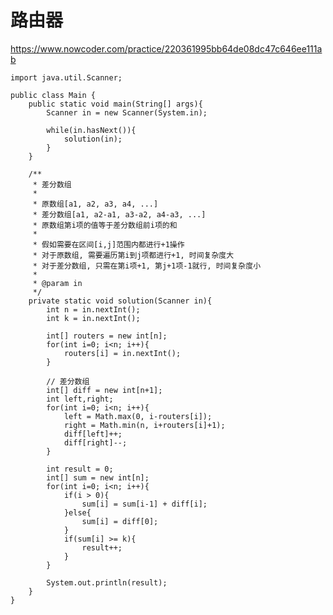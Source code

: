 # 路由器
https://www.nowcoder.com/practice/220361995bb64de08dc47c646ee111ab

    import java.util.Scanner;
    
    public class Main {
        public static void main(String[] args){
            Scanner in = new Scanner(System.in);
    
            while(in.hasNext()){
                solution(in);
            }
        }
    
        /**
         * 差分数组
         *
         * 原数组[a1, a2, a3, a4, ...]
         * 差分数组[a1, a2-a1, a3-a2, a4-a3, ...]
         * 原数组第i项的值等于差分数组前i项的和
         *
         * 假如需要在区间[i,j]范围内都进行+1操作
         * 对于原数组, 需要遍历第i到j项都进行+1, 时间复杂度大
         * 对于差分数组, 只需在第i项+1, 第j+1项-1就行, 时间复杂度小
         *
         * @param in
         */
        private static void solution(Scanner in){
            int n = in.nextInt();
            int k = in.nextInt();
    
            int[] routers = new int[n];
            for(int i=0; i<n; i++){
                routers[i] = in.nextInt();
            }
    
            // 差分数组
            int[] diff = new int[n+1];
            int left,right;
            for(int i=0; i<n; i++){
                left = Math.max(0, i-routers[i]);
                right = Math.min(n, i+routers[i]+1);
                diff[left]++;
                diff[right]--;
            }
    
            int result = 0;
            int[] sum = new int[n];
            for(int i=0; i<n; i++){
                if(i > 0){
                    sum[i] = sum[i-1] + diff[i];
                }else{
                    sum[i] = diff[0];
                }
                if(sum[i] >= k){
                    result++;
                }
            }
    
            System.out.println(result);
        }
    }
    

